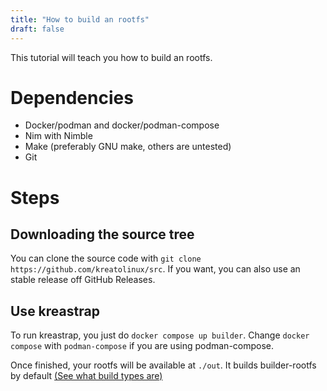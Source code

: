```yaml
---
title: "How to build an rootfs"
draft: false
---
```


This tutorial will teach you how to build an rootfs.

# Dependencies
* Docker/podman and docker/podman-compose
* Nim with Nimble
* Make (preferably GNU make, others are untested)
* Git

# Steps

## Downloading the source tree
You can clone the source code with `git clone https://github.com/kreatolinux/src`.
If you want, you can also use an stable release off GitHub Releases.

## Use kreastrap
To run kreastrap, you just do `docker compose up builder`. Change `docker compose` with `podman-compose` if you are using podman-compose.

Once finished, your rootfs will be available at `./out`. It builds builder-rootfs by default [(See what build types are)](../installation.md#choosing-the-right-tarball)
